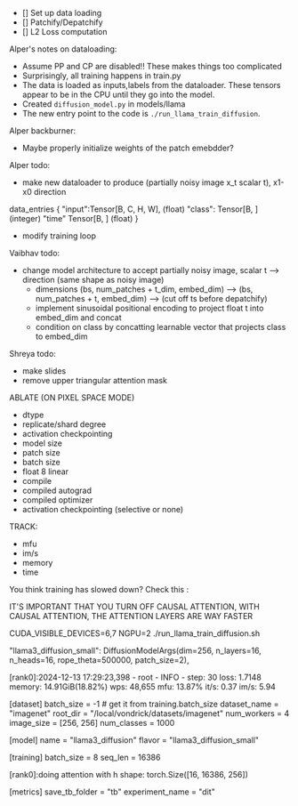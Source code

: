 

- [] Set up data loading 
- [] Patchify/Depatchify
- [] L2 Loss computation



Alper's notes on dataloading:

- Assume PP and CP are disabled!! These makes things too complicated
- Surprisingly, all training happens in train.py
- The data is loaded as inputs,labels from the dataloader. These tensors appear to be in the CPU until they go into the model.
- Created `diffusion_model.py` in models/llama
- The new entry point to the code is `./run_llama_train_diffusion`.

Alper backburner:
- Maybe properly initialize weights of the patch emebdder?

Alper todo:
- make new dataloader to produce (partially noisy image x_t scalar t), x1-x0 direction

data_entries
{
    "input":Tensor[B, C, H, W], (float)
    "class": Tensor[B, ] (integer)
    "time" Tensor[B, ] (float)
}
- modify training loop

Vaibhav todo:
- change model architecture to accept partially noisy image, scalar t  --> direction (same shape as noisy image)
    - dimensions (bs, num_patches + t_dim, embed_dim) --> (bs, num_patches + t, embed_dim) --> (cut off ts before depatchify)
    - implement sinusoidal positional encoding to project float t into embed_dim and concat
    - condition on class by concatting learnable vector that projects class to embed_dim

Shreya todo:
- make slides
- remove upper triangular attention mask



ABLATE (ON PIXEL SPACE MODE)
- dtype
- replicate/shard degree
- activation checkpointing
- model size
- patch size
- batch size
- float 8 linear
- compile
- compiled autograd
- compiled optimizer
- activation checkpointing (selective or none)

TRACK:
- mfu
- im/s
- memory
- time







You think training has slowed down? Check this :

IT'S IMPORTANT THAT YOU TURN OFF CAUSAL ATTENTION, WITH CAUSAL ATTENTION, THE ATTENTION LAYERS ARE WAY FASTER

CUDA_VISIBLE_DEVICES=6,7 NGPU=2 ./run_llama_train_diffusion.sh

"llama3_diffusion_small": DiffusionModelArgs(dim=256, n_layers=16, n_heads=16, rope_theta=500000, patch_size=2),

[rank0]:2024-12-13 17:29:23,398 - root - INFO - step: 30  loss:  1.7148  memory: 14.91GiB(18.82%)  wps: 48,655  mfu: 13.87% it/s: 0.37 im/s: 5.94

[dataset]
batch_size = -1 # get it from training.batch_size
dataset_name = "imagenet"
root_dir = "/local/vondrick/datasets/imagenet"
num_workers = 4
image_size = [256, 256]
num_classes = 1000

[model]
name = "llama3_diffusion"
flavor = "llama3_diffusion_small"

[training]
batch_size = 8
seq_len = 16386

[rank0]:doing attention with h shape:  torch.Size([16, 16386, 256])




[metrics]
save_tb_folder = "tb"
experiment_name = "dit"
